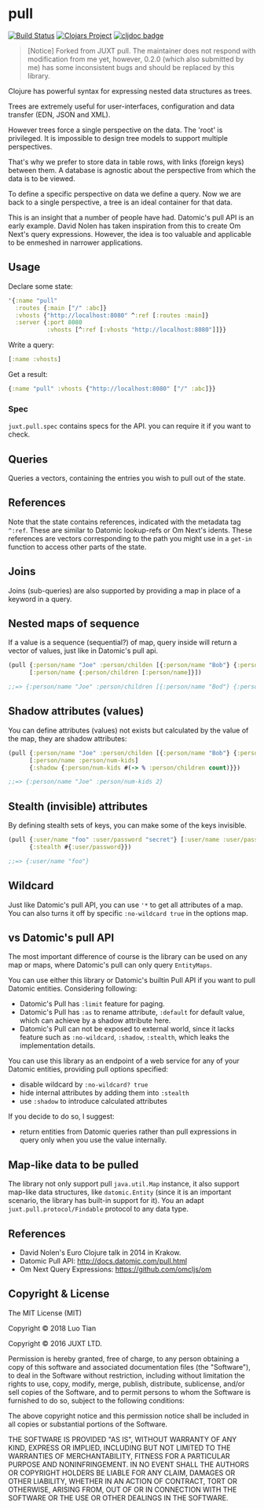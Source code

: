 # pull

[![Build Status](https://travis-ci.org/robertluo/pull.svg?branch=master)](https://travis-ci.org/robertluo/pull)
[![Clojars Project](https://img.shields.io/clojars/v/robertluo/pull.svg)](https://clojars.org/robertluo/pull)
[![cljdoc badge](https://cljdoc.xyz/badge/robertluo/pull)](https://cljdoc.xyz/d/robertluo/pull/CURRENT)

> [Notice] Forked from JUXT pull. The maintainer does not respond with modification from me yet, however, 0.2.0 (which also submitted by me) has some inconsistent bugs and should be replaced by this library.

Clojure has powerful syntax for expressing nested data structures as trees.

Trees are extremely useful for user-interfaces, configuration and data transfer (EDN, JSON and XML).

However trees force a single perspective on the data. The 'root' is privileged. It is impossible to design tree models to support multiple perspectives.

That's why we prefer to store data in table rows, with links (foreign keys) between them. A database is agnostic about the perspective from which the data is to be viewed.

To define a specific perspective on data we define a query. Now we are back to a single perspective, a tree is an ideal container for that data.

This is an insight that a number of people have had. Datomic's pull API is an early example. David Nolen has taken inspiration from this to create Om Next's query expressions. However, the idea is too valuable and applicable to be enmeshed in narrower applications.

## Usage

Declare some state:

```clojure
'{:name "pull"
  :routes {:main ["/" :abc]}
  :vhosts {"http://localhost:8080" ^:ref [:routes :main]}
  :server {:port 8080
           :vhosts [^:ref [:vhosts "http://localhost:8080"]]}}
```

Write a query:

```clojure
[:name :vhosts]
```

Get a result:

```clojure
{:name "pull" :vhosts {"http://localhost:8080" ["/" :abc]}}
```

### Spec

`juxt.pull.spec` contains specs for the API. you can require it if you want to check.

## Queries

Queries a vectors, containing the entries you wish to pull out of the state.

## References

Note that the state contains references, indicated with the metadata tag `^:ref`. These are similar to Datomic lookup-refs or Om Next's idents. These references are vectors corresponding to the path you might use in a `get-in` function to access other parts of the state.

## Joins

Joins (sub-queries) are also supported by providing a map in place of a keyword in a query.

## Nested maps of sequence

If a value is a sequence (sequential?) of map, query inside will return a vector of values, just like in Datomic's pull api.

```clojure
(pull {:person/name "Joe" :person/childen [{:person/name "Bob"} {:person/name "Alice"}]}
      [:person/name {:person/children [:person/name]}])

;;=> {:person/name "Joe" :person/children [{:person/name "Bod"} {:person/name "Alice"}]}
```

## Shadow attributes (values)

You can define attributes (values) not exists but calculated by the value of the map, they are shadow attributes:

```clojure
(pull {:person/name "Joe" :person/childen [{:person/name "Bob"} {:person/name "Alice"}]}
      [:person/name :person/num-kids]
      {:shadow {:person/num-kids #(-> % :person/children count)}})

;;=> {:person/name "Joe" :person/num-kids 2}
```

## Stealth (invisible) attributes

By defining stealth sets of keys, you can make some of the keys invisible.

```clojure
(pull {:user/name "foo" :user/password "secret"} [:user/name :user/password]
      {:stealth #{:user/password}})

;;=> {:user/name "foo"}
```

## Wildcard

Just like Datomic's pull API, you can use `'*` to get all attributes of a map. You can also turns it off by specific `:no-wildcard true` in the options map.

## vs Datomic's pull API

The most important difference of course is the library can be used on any map or maps, where Datomic's pull can only query `EntityMaps`.

You can use either this library or Datomic's builtin Pull API if you want to pull Datomic entities. Considering following:

 - Datomic's Pull has `:limit` feature for paging.
 - Datomic's Pull has `:as` to rename attribute, `:default` for default value, which can achieve by a shadow attribute here.
 - Datomic's Pull can not be exposed to external world, since it lacks feature such as `:no-wildcard`, `:shadow`, `:stealth`, which leaks the implementation details.


You can use this library as an endpoint of a web service for any of your Datomic entities, providing pull options specified:

   - disable wildcard by `:no-wildcard? true`
   - hide internal attributes by adding them into `:stealth`
   - use `:shadow` to introduce calculated attributes

If you decide to do so, I suggest:

 - return entities from Datomic queries rather than pull expressions in query only when you use the value internally.

## Map-like data to be pulled

The library not only support pull `java.util.Map` instance, it also support map-like data structures, like `datomic.Entity` (since it is an important scenario, the library has built-in support for it). You an adapt `juxt.pull.protocol/Findable` protocol to any data type.

## References

- David Nolen's Euro Clojure talk in 2014 in Krakow.
- Datomic Pull API: http://docs.datomic.com/pull.html
- Om Next Query Expressions: https://github.com/omcljs/om

## Copyright & License

The MIT License (MIT)

Copyright © 2018 Luo Tian

Copyright © 2016 JUXT LTD.

Permission is hereby granted, free of charge, to any person obtaining a copy of this software and associated documentation files (the "Software"), to deal in the Software without restriction, including without limitation the rights to use, copy, modify, merge, publish, distribute, sublicense, and/or sell copies of the Software, and to permit persons to whom the Software is furnished to do so, subject to the following conditions:

The above copyright notice and this permission notice shall be included in all copies or substantial portions of the Software.

THE SOFTWARE IS PROVIDED "AS IS", WITHOUT WARRANTY OF ANY KIND, EXPRESS OR IMPLIED, INCLUDING BUT NOT LIMITED TO THE WARRANTIES OF MERCHANTABILITY, FITNESS FOR A PARTICULAR PURPOSE AND NONINFRINGEMENT. IN NO EVENT SHALL THE AUTHORS OR COPYRIGHT HOLDERS BE LIABLE FOR ANY CLAIM, DAMAGES OR OTHER LIABILITY, WHETHER IN AN ACTION OF CONTRACT, TORT OR OTHERWISE, ARISING FROM, OUT OF OR IN CONNECTION WITH THE SOFTWARE OR THE USE OR OTHER DEALINGS IN THE SOFTWARE.
